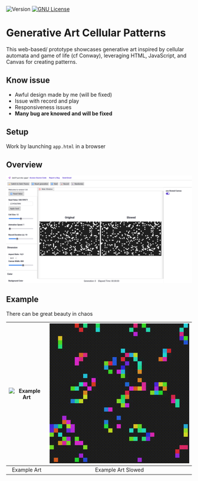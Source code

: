 ![Version](https://img.shields.io/badge/version-1.4-blue.svg?cacheSeconds=2592000) [![GNU License](https://img.shields.io/badge/license-GNU-blue.svg)](https://github.com/strawberry-development/generative-art-cellular-patterns/blob/main/LICENSE)
# Generative Art Cellular Patterns
This web-based/ prototype showcases generative art inspired by cellular automata and game of life (cf Conway), leveraging HTML, JavaScript, and Canvas for creating patterns. 

## Know issue
- Awful design made by me (will be fixed)
- Issue with record and play
- Responsiveness issues
- **Many bug are knowed and will be fixed**

## Setup

Work by launching `app.html` in a browser

## Overview
![Overview of the page](example/Screenshot.png "Screenshot")

## Example

There can be great beauty in chaos

| ![Example Art](https://github.com/strawberry-development/generative-art-cellular-patterns/blob/main/example/original_2024-07-30T18-43-31-593Z.gif) | ![Example Art Slowed](https://github.com/strawberry-development/generative-art-cellular-patterns/blob/main/example/slowed_2024-07-30T18-43-31-593Z.gif) |
|:---:|:---:|
| Example Art | Example Art Slowed |
